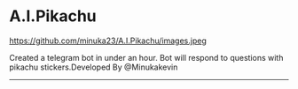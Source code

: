 # A.I.Pikachu

https://github.com/minuka23/A.I.Pikachu/images.jpeg

Created a telegram bot in under an hour. Bot will respond to questions with pikachu stickers.Developed By @Minukakevin
__________________________
